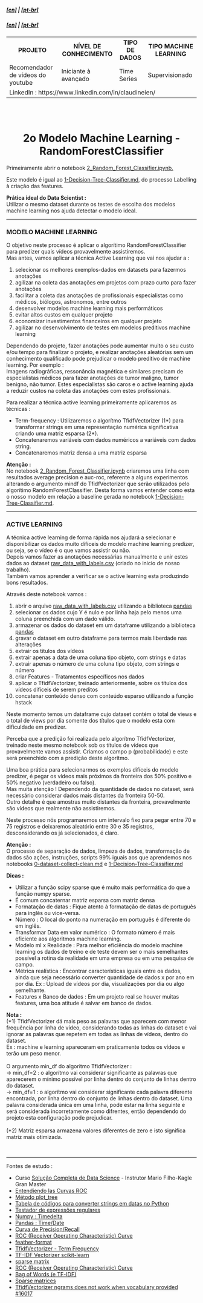 <h5><a href="blank_">[en]</a> | <a href="blank_">[pt-br]</a>
</h5>
<h5><a href="blank_">[en]</a> | <a href="blank_">[pt-br]</a>
</h5>
<h6>
<div>
  <table>
    <tr>
      <th>PROJETO</th>
      <th>NÍVEL DE CONHECIMENTO</th>
      <th>TIPO DE DADOS</th>
      <th>TIPO MACHINE LEARNING</th>
    </tr>
    <tr>
      <td>Recomendador de vídeos do youtube</td>
      <td>Iniciante à avançado</td>
      <td>Time Series</td>
      <td>Supervisionado</td>
    </tr>
    <tr>
        <td colspan="4">LinkedIn : https://www.linkedin.com/in/claudineien/</td>
    </tr>
  </table>
</div>
</h6>
<br>

<h1 align='center'>2o Modelo Machine Learning - RandomForestClassifier</h1>
<p>Primeiramente abrir o notebook <a href="https://github.com/claudineien/youtube-recommender-machine-learning/blob/master/2_Random_Forest_Classifier.ipynb">2_Random_Forest_Classifier.ipynb.</a>
</p>

<p>Este modelo é igual ao <a href="https://github.com/claudineien/youtube-recommender-machine-learning/blob/master/1-Decision-Tree-Classifier.md">1-Decision-Tree-Classifier.md</a>, do processo Labelling à criação das features.<br>
</p>
<p><strong>Prática ideal do Data Scientist :</strong><br>
Utilizar o mesmo dataset durante os testes de escolha dos modelos machine learning nos ajuda detectar o modelo ideal.
</p>

<hr>
<h3>MODELO MACHINE LEARNING</h3>
O objetivo neste processo é aplicar o algorítimo RandomForestClassifier para predizer quais vídeos provavelmente assistiremos.<br>
Mas antes, vamos aplicar a técnica Active Learning que vai nos ajudar a :
<ol>
    <li>selecionar os melhores exemplos-dados em datasets para fazermos anotações</li>
    <li>agilizar na coleta das anotações em projetos com prazo curto para fazer anotações</li>
    <li>facilitar a coleta das anotações de profissionais especialistas como médicos, biólogos, astronomos, entre outros</li>
    <li>desenvolver modelos machine learning mais performáticos</li>
    <li>evitar altos custos em qualquer projeto</li>
    <li>economizar investimentos financeiros em qualquer projeto</li>
    <li>agilizar no desenvolvimento de testes em modelos preditivos machine learning</li>
</ol>
</p>

<p>Dependendo do projeto, fazer anotações pode aumentar muito o seu custo e/ou tempo para finalizar o projeto, e realizar anotações aleatórias sem um conhecimento qualificado pode prejudicar o modelo preditivo de machine learning. Por exemplo :<br>
Imagens radiográficas, ressonância magnética e similares precisam de especialistas médicos para fazer anotações de tumor maligno, tumor benigno, não tumor. Estes especialistas são caros e o active learning ajuda a reduzir custos na coleta das anotações com estes profissionais.
</p>

<p>Para realizar a técnica active learning primeiramente aplicaremos as técnicas :<br>
    <ul>
        <li>Term-frequency :
        Utilizaremos o algorítmo TfidfVectorizer (1*) para transformar strings em uma representação numérica significativa criando uma matriz esparsa (2*).<br>
        </li>
        <li>Concatenaremos variáveis com dados numéricos a variáveis com dados string.</li>
        <li>Concatenaremos matriz densa a uma matriz esparsa</li>
    </ul>
</p>

<p><strong>Atenção :</strong><br>
No notebook <a href="https://github.com/claudineien/youtube-recommender-machine-learning/blob/master/2_Random_Forest_Classifier.ipynb">2_Random_Forest_Classifier.ipynb</a> criaremos uma linha com resultados average precision e auc-roc, referente a alguns experimentos alterando o argumento mindf do TfidfVectorizer que serão utilizados pelo algorítimo RandomForestClassifier. Desta forma vamos entender como esta o nosso modelo em relação a baseline gerada no notebook <a href="https://github.com/claudineien/youtube-recommender-machine-learning/blob/master/1-Decision-Tree-Classifier.md">1-Decision-Tree-Classifier.md</a>.
</p>

<hr>
<h3>ACTIVE LEARNING</h3>
<p>
A técnica active learning de forma rápida nos ajudará a selecionar e disponibilizar os dados muito difíceis do modelo machine learning predizer, ou seja, se o vídeo é o que vamos assistir ou não.<br>
Depois vamos fazer as anotações necessárias manualmente e unir estes dados ao dataset <a href=".\file-csv">raw_data_with_labels.csv</a> (criado no inicio de nosso trabalho).<br>
Também vamos aprender a verificar se o active learning esta produzindo bons resultados.<br>
</p>

<p>
Através deste notebook vamos :<br>
<p>
    <ol>
        <li>abrir o arquivo <a href=".\file-csv">raw_data_with_labels.csv</a> utilizando a biblioteca <a href="https://pandas.pydata.org/pandas-docs/stable/getting_started/install.html">pandas</a></li></li>
        <li>selecionar os dados cujo Y é nulo e por linha haja pelo menos uma coluna preenchida com um dado válido.</li>
        <li>armazenar os dados do dataset em um dataframe utilizando a biblioteca <a href="https://pandas.pydata.org/pandas-docs/stable/getting_started/install.html">pandas</a></li>
        <li>gravar o dataset em outro dataframe para termos mais liberdade nas alterações</li>
        <li>extrair os titulos dos vídeos</li>
        <li>extrair apenas a data de uma coluna tipo objeto, com strings e datas</li>
		<li>extrair apenas o número de uma coluna tipo objeto, com strings e número</li>
        <li>criar Features - Tratamentos específicos nos dados</li>
        <li>aplicar o TfidfVectorizer, treinado anteriormente, sobre os títulos dos vídeos difíceis de serem preditos</li>
        <li>concatenar conteúdo denso com conteúdo esparso utilizando a função hstack</li>
    </ol>
</p>

<p>
Neste momento temos um dataframe cujo dataset contém o total de views e o total de views por dia somente dos títulos que o modelo esta com dificuldade em predizer.
</p>

<p>
Perceba que a predição foi realizada pelo algorítmo TfidfVectorizer, treinado neste mesmo notebook sob os títulos de vídeos que provavelmente vamos assistir. Criamos o campo p (probabilidade) e este será preenchido com a predição deste algorítmo.
</p>

<p>
Uma boa prática para selecionarmos os exemplos difíceis do modelo predizer, é pegar os vídeos mais próximos da fronteira dos 50% positivo e 50% negativo (verdadeiro ou falso).<br>
Mas muita atenção ! Dependendo da quantidade de dados no dataset, será necessário considerar dados mais distantes da fronteira 50-50.<br>
Outro detalhe é que amostras muito distantes da fronteira, provavelmente são vídeos que realmente não assistiremos.
</p>

<p>
Neste processo nós programaremos um intervalo fixo para pegar entre 70 e 75 registros e deixaremos aleatório entre 30 e 35 registros, desconsiderando os já selecionados, é claro.
</p>

<p><strong>Atenção : </strong><br>
O processo de separação de dados, limpeza de dados, transformação de dados são ações, instruções, scripts 99% iguais aos que aprendemos nos notebooks <a href="https://github.com/claudineien/youtube-recommender-machine-learning/blob/master/0-dataset-collect-clean.md">0-dataset-collect-clean.md</a> e <a href="https://github.com/claudineien/youtube-recommender-machine-learning/blob/master/1-Decision-Tree-Classifier.md">1-Decision-Tree-Classifier.md</a>
</p>

<p><strong>Dicas :</strong><br>
    <ul>
        <li>Utilizar a função scipy sparse que é muito mais performática do que a função numpy sparse.</li>
        <li>É comum concaternar matriz esparsa com matriz densa</li>
        <li>Formatação de datas : Fique atento à formatação de datas de português para inglês ou vice-versa.</li>
        <li>Número : O local do ponto na numeração em português é diferente do em inglês.</li>
        <li>Transformar Data em valor numérico : O formato número é mais eficiente aos algoritmos machine learning.</li>
        <li>Modelo ml x Realidade : Para melhor eficiência do modelo machine learning os dados de treino e de teste devem ser o mais semelhantes possível a rotina da realidade em uma empresa ou em uma pesquisa de campo.</li>
        <li>Métrica realística : Encontrar características iguais entre os dados, ainda que seja necessário converter quantidade de dados x por ano em por dia. Ex : Upload de vídeos por dia, visualizações por dia ou algo semelhante.</li>
        <li>Features x Banco de dados : Em um projeto real se houver muitas features, uma boa atitude é salvar em banco de dados.</li>
    </ul>
</p>

<p><strong>Nota :</strong><br>
(*1) TfidfVectorizer dá mais peso as palavras que aparecem com menor frequência por linha de vídeo, considerando todas as linhas do dataset e vai ignorar as palavras que repetem em todas as linhas de vídeos, dentro do dataset.<br>
Ex : machine e learning apareceram em praticamente todos os vídeos e terão um peso menor.<br><br>
O argumento min_df do algoritmo TfidfVectorizer :<br>
-> min_df=2 : o algorítmo vai considerar significante as palavras que aparecerem o mínimo possível por linha dentro do conjunto de linhas dentro do dataset.<br>
-> min_df=1 : o algorítmo vai considerar significante cada palavra diferente encontrada, por linha dentro do conjunto de linhas dentro do dataset. Uma palavra considerada única em uma linha, pode estar na linha seguinte e será considerada incorretamente como difrentes, então dependendo do projeto esta configuração pode prejudicar.<br><br>
(*2) Matriz esparsa armazena valores diferentes de zero e isto significa matriz mais otimizada.<br>
</p>

<br>
<hr>
<p>Fontes de estudo :
    <ul>
        <li>Curso <a href="https://curso.mariofilho.com/">   
        Solução Completa de Data Science</a> - Instrutor Mario Filho-Kagle Gran Master</li>
        <li><a href="https://www.youtube.com/watch?v=Y1XAP6omGzo">Entendiendo las Curvas ROC</a></li>
        <li><a href="https://scikit-learn.org/stable/modules/generated/sklearn.tree.plot_tree.html">Método plot_tree</a></li>
        <li><a href="https://strftime.org/">Tabela de códigos para converter strings em datas no Python</a></li>
        <li><a href="http://gskinner.com/RegExr/">Testador de expressões regulares</a></li>
        <li><a href="https://numpy.org/doc/stable/reference/arrays.datetime.html">Numpy : Timedelta</a></li>
        <li><a href="https://pandas.pydata.org/pandas-docs/stable/user_guide/timeseries.html">Pandas : Time/Date</a></li>
        <li><a href="https://scikit-learn.org/stable/auto_examples/model_selection/plot_precision_recall.html#sphx-glr-auto-examples-model-selection-plot-precision-recall-py">Curva de Precision/Recall</a></li>
        <li><a href="https://scikit-learn.org/stable/modules/model_evaluation.html#roc-metrics">ROC (Receiver Operating Characteristic) Curve</a></li>
        <li><a href="https://pypi.org/project/feather-format/">feather-format</a></li>
        <li><a href="https://scikit-learn.org/stable/modules/generated/sklearn.feature_extraction.text.TfidfVectorizer.html">TfidfVectorizer - Term Frequency</a></li>
        <li><a href="https://medium.com/@cmukesh8688/tf-idf-vectorizer-scikit-learn-dbc0244a911a">TF-IDF Vectorizer scikit-learn</a></li>
        <li><a href="https://docs.scipy.org/doc/scipy/reference/generated/scipy.sparse.csc_matrix.html">sparse matrix</a></li>
        <li><a href="https://scikit-learn.org/stable/modules/model_evaluation.html#roc-metrics">ROC (Receiver Operating Characteristic) Curve</a></li>
        <li><a href="https://scikit-learn.org/stable/modules/feature_extraction.html#text-feature-extraction">Bag of Words (e TF-IDF)</a></li>
        <li><a href="https://docs.scipy.org/doc/scipy/reference/sparse.html">Sparse matrices</a></li>
        <li><a href="https://github.com/scikit-learn/scikit-learn/issues/16017">TfidfVectorizer ngrams does not work when vocabulary provided #16017</a></li>
    </ul>
</p>
